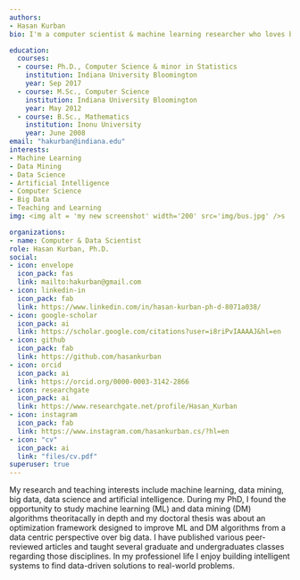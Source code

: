 ```yaml
---
authors:
- Hasan Kurban
bio: I'm a computer scientist & machine learning researcher who loves building intelligent systems to find data-driven solutions to real-world problems. 

education:
  courses:
  - course: Ph.D., Computer Science & minor in Statistics
    institution: Indiana University Bloomington 
    year: Sep 2017
  - course: M.Sc., Computer Science
    institution: Indiana University Bloomington
    year: May 2012
  - course: B.Sc., Mathematics
    institution: Inonu University
    year: June 2008
email: "hakurban@indiana.edu"
interests:
- Machine Learning
- Data Mining
- Data Science
- Artificial Intelligence
- Computer Science
- Big Data
- Teaching and Learning
img: <img alt = 'my new screenshot' width='200' src='img/bus.jpg' />s

organizations:
- name: Computer & Data Scientist
role: Hasan Kurban, Ph.D.
social:
- icon: envelope
  icon_pack: fas
  link: mailto:hakurban@gmail.com
- icon: linkedin-in
  icon_pack: fab
  link: https://www.linkedin.com/in/hasan-kurban-ph-d-8071a038/
- icon: google-scholar
  icon_pack: ai
  link: https://scholar.google.com/citations?user=i8riPvIAAAAJ&hl=en
- icon: github
  icon_pack: fab
  link: https://github.com/hasankurban
- icon: orcid
  icon_pack: ai
  link: https://orcid.org/0000-0003-3142-2866
- icon: researchgate
  icon_pack: ai
  link: https://www.researchgate.net/profile/Hasan_Kurban
- icon: instagram
  icon_pack: fab
  link: https://www.instagram.com/hasankurban.cs/?hl=en
- icon: "cv"
  icon_pack: ai
  link: "files/cv.pdf"
superuser: true
---
```

My research and teaching interests include machine learning, data mining, big data, data science and artificial intelligence. During my PhD, I found the opportunity to study machine learning (ML) and data mining (DM) algorithms theoritacally in depth and my doctoral thesis was about an optimization framework designed to improve ML and DM algorithms from a data centric perspective over big data. I have  published various peer-reviewed articles and taught several graduate and undergraduates classes  regarding those disciplines. In my professionel life  I  enjoy building intelligent systems to find data-driven solutions to real-world problems. 


